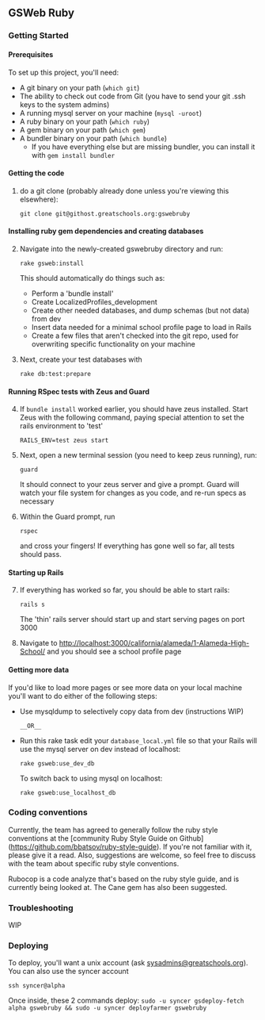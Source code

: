 ## GSWeb Ruby

### Getting Started

#### Prerequisites

  To set up this project, you'll need:

  - A git binary on your path (`which git`)
  - The ability to check out code from Git (you have to send your git .ssh
    keys to the system admins)
  - A running mysql server on your machine (`mysql -uroot`)
  - A ruby binary on your path (`which ruby`)
  - A gem binary on your path (`which gem`)
  - A bundler binary on your path (`which bundle`)
    - If you have everything else but are missing bundler, you can install it
      with `gem install bundler`

#### Getting the code

1. do a git clone (probably already done unless you're viewing this elsewhere):

    `git clone git@githost.greatschools.org:gswebruby`

#### Installing ruby gem dependencies and creating databases

2. Navigate into the newly-created gswebruby directory and run:

    `rake gsweb:install`

    This should automatically do things such as:

      - Perform a 'bundle install'
      - Create LocalizedProfiles_development
      - Create other needed databases, and dump schemas (but not data) from dev
      - Insert data needed for a minimal school profile page to load in Rails
      - Create a few files that aren't checked into the git repo, used for
        overwriting specific functionality on your machine



3. Next, create your test databases with

    `rake db:test:prepare`

#### Running RSpec tests with Zeus and Guard

4. If `bundle install` worked earlier, you should have zeus installed. Start
   Zeus with the following command, paying special attention to set the rails
   environment to 'test'

    `RAILS_ENV=test zeus start`

5. Next, open a new terminal session (you need to keep zeus running), run:

    `guard`

    It should connect to your zeus server and give a prompt. Guard
will watch your file system for changes as you code, and re-run specs as
necessary

6. Within the Guard prompt, run

    `rspec`

    and cross your fingers! If everything has gone well so far, all tests
    should pass.

#### Starting up Rails

7. If everything has worked so far, you should be able to start rails:

    `rails s`

    The 'thin' rails server should start up and start serving pages on port
    3000

8. Navigate to [http://localhost:3000/california/alameda/1-Alameda-High-School/](http://localhost:3000/california/alameda/1-Alameda-High-School/)
and you should see a school profile page

#### Getting more data

  If you'd like to load more pages or see more data on your local machine
  you'll want to do either of the following steps:

- Use mysqldump to selectively copy data from dev (instructions WIP)

      __OR__

- Run this rake task edit your `database_local.yml` file so that your Rails
  will use the mysql server on dev instead of localhost:

  `rake gsweb:use_dev_db`

  To switch back to using mysql on localhost:

  `rake gsweb:use_localhost_db`

### Coding conventions

  Currently, the team has agreed to generally follow the ruby style
  conventions at the [community Ruby Style Guide on Github]
  (https://github.com/bbatsov/ruby-style-guide). If you're not familiar with
  it, please give it a read. Also, suggestions are welcome, so
  feel free to discuss with the team about specific ruby style conventions.

  Rubocop is a code analyze that's based on the ruby style guide, and is
  currently being looked at. The Cane gem has also been suggested.

### Troubleshooting

  WIP

### Deploying

  To deploy, you'll want a unix account (ask sysadmins@greatschools.org). You can also use the syncer account

  `ssh syncer@alpha`

  Once inside, these 2 commands deploy:
  `sudo -u syncer gsdeploy-fetch alpha gswebruby && sudo -u syncer deployfarmer gswebruby`
